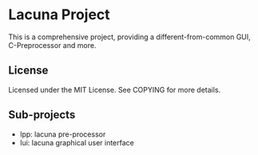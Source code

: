 # Lacuna Project
This is a comprehensive project, providing a different-from-common GUI,
C-Preprocessor and more.

## License
Licensed under the MIT License. See COPYING for more details.

## Sub-projects

* lpp: lacuna pre-processor
* lui: lacuna graphical user interface

